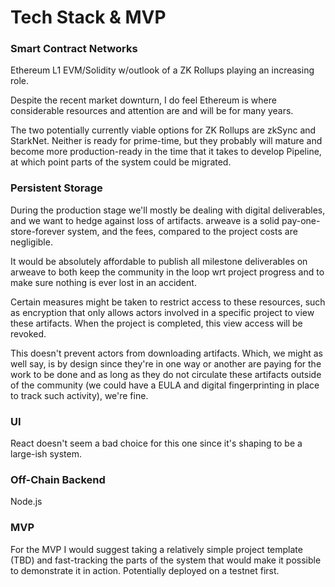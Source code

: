 # Tech Stack & MVP

### Smart Contract Networks
Ethereum L1 EVM/Solidity w/outlook of a ZK Rollups playing an increasing role.

Despite the recent market downturn, I do feel Ethereum is where considerable resources and attention are and will be for many years.

The two potentially currently viable options for ZK Rollups are zkSync and StarkNet. Neither is ready for prime-time, but they probably will mature and become more production-ready in the time that it takes to develop Pipeline, at which point parts of the system could be migrated.

### Persistent Storage
During the production stage we'll mostly be dealing with digital deliverables, and we want to hedge against loss of artifacts. arweave is a solid pay-one-store-forever system, and the fees, compared to the project costs are negligible.

It would be absolutely affordable to publish all milestone deliverables on arweave to both keep the community in the loop wrt project progress and to make sure nothing is ever lost in an accident. 

Certain measures might be taken to restrict access to these resources, such as encryption that only allows actors involved in a specific project to view these artifacts. When the project is completed, this view access will be revoked. 

This doesn't prevent actors from downloading artifacts. Which, we might as well say, is by design since they're in one way or another are paying for the work to be done and as long as they do not circulate these artifacts outside of the community (we could have a EULA and digital fingerprinting in place to track such activity), we're fine.

### UI
React doesn't seem a bad choice for this one since it's shaping to be a large-ish system.

### Off-Chain Backend
Node.js

### MVP
For the MVP I would suggest taking a relatively simple project template (TBD) and fast-tracking the parts of the system that would make it possible to demonstrate it in action. Potentially deployed on a testnet first.